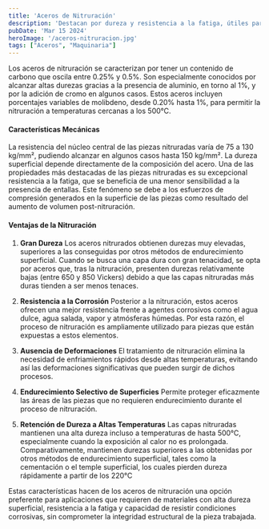 ```yaml
---
title: 'Aceros de Nitruración'
description: 'Destacan por dureza y resistencia a la fatiga, útiles para aplicaciones exigentes, mantienen propiedades hasta 500°C'
pubDate: 'Mar 15 2024'
heroImage: '/aceros-nitruracion.jpg'
tags: ["Aceros", "Maquinaria"]
---
```

Los aceros de nitruración se caracterizan por tener un contenido de carbono que oscila entre 0.25% y 0.5%. Son especialmente conocidos por alcanzar altas durezas gracias a la presencia de aluminio, en torno al 1%, y por la adición de cromo en algunos casos. Estos aceros incluyen porcentajes variables de molibdeno, desde 0.20% hasta 1%, para permitir la nitruración a temperaturas cercanas a los 500°C​​.

#### Características Mecánicas

La resistencia del núcleo central de las piezas nitruradas varía de 75 a 130 kg/mm², pudiendo alcanzar en algunos casos hasta 150 kg/mm². La dureza superficial depende directamente de la composición del acero. Una de las propiedades más destacadas de las piezas nitruradas es su excepcional resistencia a la fatiga, que se beneficia de una menor sensibilidad a la presencia de entallas. Este fenómeno se debe a los esfuerzos de compresión generados en la superficie de las piezas como resultado del aumento de volumen post-nitruración​​.


#### Ventajas de la Nitruración
 1. **Gran Dureza**
Los aceros nitrurados obtienen durezas muy elevadas, superiores a las conseguidas por otros métodos de endurecimiento superficial. Cuando se busca una capa dura con gran tenacidad, se opta por aceros que, tras la nitruración, presenten durezas relativamente bajas (entre 650 y 850 Vickers) debido a que las capas nitruradas más duras tienden a ser menos tenaces​​.
 2. **Resistencia a la Corrosión**
Posterior a la nitruración, estos aceros ofrecen una mejor resistencia frente a agentes corrosivos como el agua dulce, agua salada, vapor y atmósferas húmedas. Por esta razón, el proceso de nitruración es ampliamente utilizado para piezas que están expuestas a estos elementos​​.

 3. **Ausencia de Deformaciones**
El tratamiento de nitruración elimina la necesidad de enfriamientos rápidos desde altas temperaturas, evitando así las deformaciones significativas que pueden surgir de dichos procesos​​.

 4. **Endurecimiento Selectivo de Superficies**
Permite proteger eficazmente las áreas de las piezas que no requieren endurecimiento durante el proceso de nitruración​​.

 5. **Retención de Dureza a Altas Temperaturas**
Las capas nitruradas mantienen una alta dureza incluso a temperaturas de hasta 500°C, especialmente cuando la exposición al calor no es prolongada. Comparativamente, mantienen durezas superiores a las obtenidas por otros métodos de endurecimiento superficial, tales como la cementación o el temple superficial, los cuales pierden dureza rápidamente a partir de los 220°C​​

Estas características hacen de los aceros de nitruración una opción preferente para aplicaciones que requieren de materiales con alta dureza superficial, resistencia a la fatiga y capacidad de resistir condiciones corrosivas, sin comprometer la integridad estructural de la pieza trabajada.
